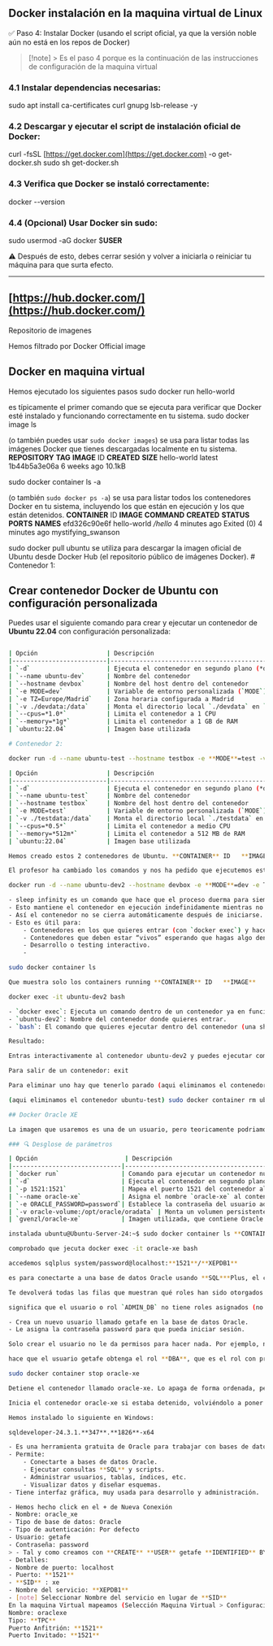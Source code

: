 ## Docker instalación en la maquina virtual de Linux

✅ Paso 4: Instalar Docker (usando el script oficial, ya que la versión noble aún no está en los repos de Docker)

> [!note] > Es el paso 4 porque es la continuación de las instrucciones de configuración de la maquina virtual

### 4.1 Instalar dependencias necesarias:

sudo apt install ca-certificates curl gnupg lsb-release -y

### 4.2 Descargar y ejecutar el script de instalación oficial de Docker:

curl -fsSL [https://get.docker.com](https://get.docker.com) -o get-docker.sh sudo sh get-docker.sh

### 4.3 Verifica que Docker se instaló correctamente:

docker --version

### 4.4 (Opcional) Usar Docker sin sudo:

sudo usermod -aG docker $**USER**

⚠️ Después de esto, debes cerrar sesión y volver a iniciarla o reiniciar tu máquina para que surta efecto.

---

## [https://hub.docker.com/](https://hub.docker.com/)

Repositorio de imagenes

Hemos filtrado por Docker Official image

## Docker en maquina virtual

Hemos ejecutado los siguientes pasos sudo docker run hello-world

es típicamente el primer comando que se ejecuta para verificar que Docker esté instalado y funcionando correctamente en tu sistema. sudo docker image ls

(o también puedes usar `sudo docker images`) se usa para listar todas las imágenes Docker que tienes descargadas localmente en tu sistema. **REPOSITORY**    **TAG**       **IMAGE** ID       **CREATED**       **SIZE** hello-world   latest    1b44b5a3e06a   6 weeks ago   10.1kB

sudo docker container ls -a

(o también `sudo docker ps -a`) se usa para listar todos los contenedores Docker en tu sistema, incluyendo los que están en ejecución y los que están detenidos. **CONTAINER** ID   **IMAGE**         **COMMAND**    **CREATED**         **STATUS**                     **PORTS**     **NAMES** efd326c90e6f   hello-world   */hello*   4 minutes ago   Exited (0) 4 minutes ago             mystifying_swanson

sudo docker pull ubuntu  se utiliza para descargar la imagen oficial de Ubuntu desde Docker Hub (el repositorio público de imágenes Docker). # Contenedor 1:

## Crear contenedor Docker de Ubuntu con configuración personalizada

Puedes usar el siguiente comando para crear y ejecutar un contenedor de **Ubuntu 22.04** con configuración personalizada:

```bash docker run -d --name ubuntu-dev --hostname devbox -e **MODE**=dev -e TZ=Europe/Madrid -v ./devdata:/data --cpus=*1.0* --memory=*1g* ubuntu:22.04 ### 🔍 Desglose de parámetros

| Opción                   | Descripción                                                        |
|--------------------------|--------------------------------------------------------------------|
| `-d`                     | Ejecuta el contenedor en segundo plano (*detached*)               |
| `--name ubuntu-dev`      | Nombre del contenedor                                              |
| `--hostname devbox`      | Nombre del host dentro del contenedor                              |
| `-e MODE=dev`            | Variable de entorno personalizada (`MODE`)                         |
| `-e TZ=Europe/Madrid`    | Zona horaria configurada a Madrid                                  |
| `-v ./devdata:/data`     | Monta el directorio local `./devdata` en `/data` dentro del contenedor |
| `--cpus=*1.0*`           | Limita el contenedor a 1 CPU                                       |
| `--memory=*1g*`          | Limita el contenedor a 1 GB de RAM                                 |
| `ubuntu:22.04`           | Imagen base utilizada                                              |

# Contenedor 2: 

docker run -d --name ubuntu-test --hostname testbox -e **MODE**=test -v ./testdata:/data --cpus=*0.5* --memory=*512m* ubuntu:22.04 ### 🔍 Desglose de parámetros

| Opción                   | Descripción                                                        |
|--------------------------|--------------------------------------------------------------------|
| `-d`                     | Ejecuta el contenedor en segundo plano (*detached*)               |
| `--name ubuntu-test`     | Nombre del contenedor                                              |
| `--hostname testbox`     | Nombre del host dentro del contenedor                              |
| `-e MODE=test`           | Variable de entorno personalizada (`MODE`)                         |
| `-v ./testdata:/data`    | Monta el directorio local `./testdata` en `/data` dentro del contenedor |
| `--cpus=*0.5*`           | Limita el contenedor a medio CPU                                   |
| `--memory=*512m*`        | Limita el contenedor a 512 MB de RAM                               |
| `ubuntu:22.04`           | Imagen base utilizada                                              |

Hemos creado estos 2 contenedores de Ubuntu. **CONTAINER** ID   **IMAGE**          **COMMAND**       **CREATED**          **STATUS**                      **PORTS**     **NAMES** 2da272b0fdf4   ubuntu:22.04   */bin/bash*   8 seconds ago    Exited (0) 7 seconds ago              ubuntu-test 0aabebca4817   ubuntu:22.04   */bin/bash*   4 minutes ago    Exited (0) 4 minutes ago              ubuntu-dev efd326c90e6f   hello-world    */hello*      24 minutes ago   Exited (0) 24 minutes ago             mystifying_swanson

El profesor ha cambiado los comandos y nos ha pedido que ejecutemos este (sin destruir aun los anteriores 2 containers que hemos creado). # Contenedor 1:

docker run -d --name ubuntu-dev2 --hostname devbox -e **MODE**=dev -e TZ=Europe/Madrid -v ./devdata:/data --cpus=*1.0* --memory=*1g* ubuntu:22.04 sleep infinity

- sleep infinity es un comando que hace que el proceso duerma para siempre.
- Esto mantiene el contenedor en ejecución indefinidamente mientras no lo detengas.
- Así el contenedor no se cierra automáticamente después de iniciarse.
- Esto es útil para:
    - Contenedores en los que quieres entrar (con `docker exec`) y hacer tareas manuales.
    - Contenedores que deben estar “vivos” esperando que hagas algo dentro.
    - Desarrollo o testing interactivo.
    -

sudo docker container ls

Que muestra solo los containers running **CONTAINER** ID   **IMAGE**          **COMMAND**            **CREATED**          **STATUS**          **PORTS**     **NAMES** 85e4daae6a28   ubuntu:22.04   *sleep infinity*   15 seconds ago   Up 14 seconds             ubuntu-dev2

docker exec -it ubuntu-dev2 bash

- `docker exec`: Ejecuta un comando dentro de un contenedor ya en funcionamiento.- `-it`: Abre una sesión interactiva con terminal (te permite usar el bash como si fuera una shell normal).
- `ubuntu-dev2`: Nombre del contenedor donde quieres entrar.
- `bash`: El comando que quieres ejecutar dentro del contenedor (una shell Bash).

Resultado:

Entras interactivamente al contenedor ubuntu-dev2 y puedes ejecutar comandos dentro de su sistema operativo Ubuntu. root@devbox:/#

Para salir de un contenedor: exit

Para eliminar uno hay que tenerlo parado (aqui eliminamos el contenedor ubuntu-dev) docker container rm ubuntu-dev

(aqui eliminamos el contenedor ubuntu-test) sudo docker container rm ubuntu-test

## Docker Oracle XE

La imagen que usaremos es una de un usuario, pero teoricamente podriamos configurarlo con la original docker run -d -p **1521**:**1521** --name oracle-xe -e ORACLE_PASSWORD=password -v oracle-volume:/opt/oracle/oradata gvenzl/oracle-xe

### 🔍 Desglose de parámetros

| Opción                        | Descripción                                                                                          |
|------------------------------|----------------------------------------------------------------------------------------------------|
| `docker run`                 | Comando para ejecutar un contenedor nuevo                                                          |
| `-d`                         | Ejecuta el contenedor en segundo plano (*detached*)                                               |
| `-p 1521:1521`               | Mapea el puerto 1521 del contenedor al host, que es el puerto por defecto de Oracle                 |
| `--name oracle-xe`           | Asigna el nombre `oracle-xe` al contenedor                                                         |
| `-e ORACLE_PASSWORD=password`| Establece la contraseña del usuario admin/oracle (reemplaza `*password*` por una contraseña segura en producción) |
| `-v oracle-volume:/opt/oracle/oradata` | Monta un volumen persistente para guardar los datos de Oracle (en `/opt/oracle/oradata`)         |
| `gvenzl/oracle-xe`           | Imagen utilizada, que contiene Oracle XE                                                           |

instalada ubuntu@Ubuntu-Server-24:~$ sudo docker container ls **CONTAINER** ID   **IMAGE**              **COMMAND**                  **CREATED**          **STATUS**          **PORTS**                                         **NAMES** 3fd74949a770   gvenzl/oracle-xe   *container-entrypoin…*   6 minutes ago    Up 6 minutes    0.0.0.0:**1521**->**1521**/tcp, [::]:**1521**->**1521**/tcp   oracle-xe 85e4daae6a28   ubuntu:22.04       *sleep infinity*         28 minutes ago   Up 28 minutes

comprobado que jecuta docker exec -it oracle-xe bash

accedemos sqlplus system/password@localhost:**1521**/**XEPDB1**

es para conectarte a una base de datos Oracle usando **SQL***Plus, el cliente de línea de comandos de Oracle. **SELECT** * **FROM** DBA_ROLE_PRIVS **WHERE** **GRANTEE** = 'ADMIN_DB';

Te devolverá todas las filas que muestran qué roles han sido otorgados a 'ADMIN_DB'. no rows selected

significa que el usuario o rol `ADMIN_DB` no tiene roles asignados (no se le ha otorgado ningún rol). **CREATE** **USER** getafe **IDENTIFIED** BY password;

- Crea un nuevo usuario llamado getafe en la base de datos Oracle.
- Le asigna la contraseña password para que pueda iniciar sesión.

Solo crear el usuario no le da permisos para hacer nada. Por ejemplo, no podrá conectarse ni crear objetos hasta que le otorgues privilegios. **GRANT** **DBA** TO getafe;

hace que el usuario getafe obtenga el rol **DBA**, que es el rol con privilegios administrativos máximos en Oracle.

sudo docker container stop oracle-xe

Detiene el contenedor llamado oracle-xe. Lo apaga de forma ordenada, pero no lo elimina; queda en estado detenido. sudo docker container start oracle-xe

Inicia el contenedor oracle-xe si estaba detenido, volviéndolo a poner en ejecución con su configuración previa. ## Oracle SQL Developer

Hemos instalado lo siguiente en Windows:

sqldeveloper-24.3.1.**347**.**1826**-x64

- Es una herramienta gratuita de Oracle para trabajar con bases de datos Oracle.
- Permite:
    - Conectarte a bases de datos Oracle.
    - Ejecutar consultas **SQL** y scripts.
    - Administrar usuarios, tablas, índices, etc.
    - Visualizar datos y diseñar esquemas.
- Tiene interfaz gráfica, muy usada para desarrollo y administración.

- Hemos hecho click en el + de Nueva Conexión
- Nombre: oracle_xe
- Tipo de base de datos: Oracle
- Tipo de autenticación: Por defecto
- Usuario: getafe
- Contraseña: password
> - Tal y como creamos con **CREATE** **USER** getafe **IDENTIFIED** BY password;
- Detalles:
- Nombre de puerto: localhost
- Puerto: **1521**
- **SID** : xe
- Nombre del servicio: **XEPDB1**
- [note] Seleccionar Nombre del servicio en lugar de **SID**
En la maquina Virtual mapeamos (Selección Maquina Virtual > Configuración > Red > Reenvio de Puertos ):
Nombre: oraclexe
Tipo: **TPC**
Puerto Anfitrión: **1521**
Puerto Invitado: **1521**